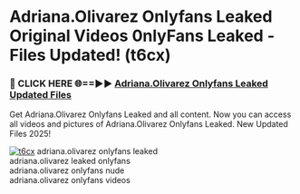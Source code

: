 # Adriana.Olivarez Onlyfans Leaked Original Videos 0nlyFans Leaked - Files Updated! (t6cx)

<h3>🔴 CLICK HERE 🌐==►► <a href="https://tinyurl.com/3hn5wdd3" rel="nofollow">Adriana.Olivarez Onlyfans Leaked Updated Files</a></h3>

Get Adriana.Olivarez Onlyfans Leaked and all content. Now you can access all videos and pictures of Adriana.Olivarez Onlyfans Leaked. New Updated Files 2025!

[![t6cx](https://i.imgur.com/4HnBqBT.gif)](https://tinyurl.com/3hn5wdd3)
adriana.olivarez onlyfans leaked<br>
adriana.olivarez leaked onlyfans<br>
adriana.olivarez onlyfans nude<br>
adriana.olivarez onlyfans videos
